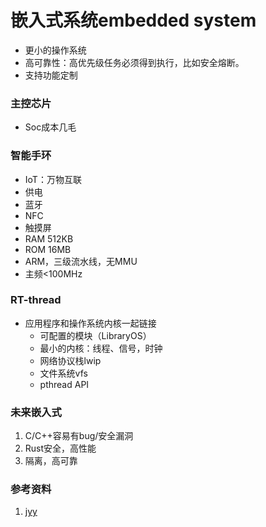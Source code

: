 # 嵌入式系统embedded system
- 更小的操作系统
- 高可靠性：高优先级任务必须得到执行，比如安全熔断。
- 支持功能定制
### 主控芯片
- Soc成本几毛
### 智能手环
- IoT：万物互联
- 供电
- 蓝牙
- NFC
- 触摸屏
- RAM 512KB
- ROM 16MB
- ARM，三级流水线，无MMU
- 主频<100MHz
### RT-thread
- 应用程序和操作系统内核一起链接
  - 可配置的模块（LibraryOS）
  - 最小的内核：线程、信号，时钟
  - 网络协议栈lwip
  - 文件系统vfs
  - pthread API
### 未来嵌入式
1. C/C++容易有bug/安全漏洞
2. Rust安全，高性能
3. 隔离，高可靠
### 参考资料
1. [jyy](https://www.bilibili.com/video/BV1N741177F5?p=33&vd_source=e9f1ced96b267a4bc02ec41ca31d850a)